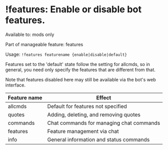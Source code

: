 # !features: Enable or disable bot features.

Available to: mods only

Part of manageable feature: features

Usage: `!features featurename {enable|disable|default}`

Features set to the 'default' state follow the setting for allcmds, so in
general, you need only specify the features that are different from that.

Note that features disabled here may still be available via the bot's web
interface.

Feature name | Effect
-------------|-------------
allcmds | Default for features not specified
quotes | Adding, deleting, and removing quotes
commands | Chat commands for managing chat commands
features | Feature management via chat
info | General information and status commands


